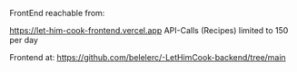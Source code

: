 FrontEnd reachable from:

https://let-him-cook-frontend.vercel.app
API-Calls (Recipes) limited to 150 per day

Frontend at: https://github.com/belelerc/-LetHimCook-backend/tree/main
